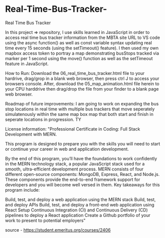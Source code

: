 # Real-Time-Bus-Tracker-
Real Time Bus Tracker 


In this project => repository, I use skills learned in JavaScript in order to access real time bus tracker information from the MBTA site URL to VS code using the async function() as well as  const variable syntax updating real time every 15 seconds (using the setTimeout() feature).   I then used my own mapbox access token to portray a map demonstrating busStops tracked via marker per 1 second using the move() function as well as the setTimeout feature in JavaScript.   

How to Run: Download the 06_real_time_bus_tracker.html file to your hardrive, drag/grop in a blank web browser, then press ctrl J to access your browsers console.  After, download the 05_map_animation.html file herein to your CPU harddrive then drag/drop the file from your finder to a blank page web browser.

Roadmap of future improvements: I am going to work on expanding the bus stop locations in real time with multiple bus trackers that move seperately simulatenously within the same map box map that both start and finish in seperate locations in progression.  TY

License information: "Professional Certificate in Coding: Full Stack Development with MERN.

This program is designed to prepare you with the skills you will need to start or continue your career in web and application development.

By the end of this program, you’ll have the foundations to work confidently in the MERN technology stack, a popular JavaScript stack used for a smooth, ultra-efficient development process. MERN consists of four different open-source components: MongoDB, Express, React, and Node.js. These components provide the end-to-end framework support for developers and you will become well versed in them. Key takeaways for this program include:

Build, test, and deploy a web application using the MERN stack Build, test, and deploy APIs Build, test, and deploy a front-end web application using React Setup Continuous Integration (CI) and Continuous Delivery (CD) pipelines to deploy a React application Create a Github portfolio of your work to present to potential employers"

source - https://student.emeritus.org/courses/2406
